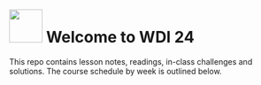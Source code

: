 # <img src="https://cloud.githubusercontent.com/assets/7833470/10423298/ea833a68-7079-11e5-84f8-0a925ab96893.png" width="60"> Welcome to WDI 24

This repo contains lesson notes, readings, in-class challenges and solutions. The course schedule by week is outlined below.
